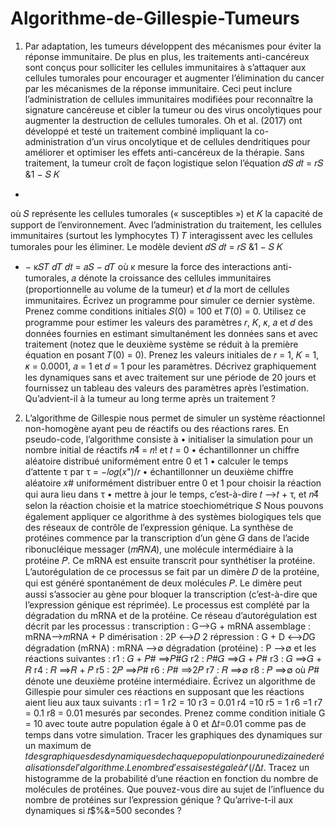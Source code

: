 # Algorithme-de-Gillespie-Tumeurs
1. Par adaptation, les tumeurs développent des mécanismes pour éviter la réponse immunitaire. De
plus en plus, les traitements anti-cancéreux sont conçus pour solliciter les cellules immunitaires à
s’attaquer aux cellules tumorales pour encourager et augmenter l’élimination du cancer par les
mécanismes de la réponse immunitaire. Ceci peut inclure l’administration de cellules immunitaires
modifiées pour reconnaître la signature cancéreuse et cibler la tumeur ou des virus oncolytiques pour
augmenter la destruction de cellules tumorales. Oh et al. (2017) ont développé et testé un traitement
combiné impliquant la co-administration d’un virus oncolytique et de cellules dendritiques pour
améliorer et optimiser les effets anti-cancéreux de la thérapie. Sans traitement, la tumeur croît de
façon logistique selon l’équation
𝑑𝑆
𝑑𝑡
= 𝑟𝑆 &1 −
𝑆
𝐾
*
où 𝑆 représente les cellules tumorales (« susceptibles ») et 𝐾 la capacité de support de
l’environnement. Avec l’administration du traitement, les cellules immunitaires (surtout les
lymphocytes T) 𝑇 interagissent avec les cellules tumorales pour les éliminer. Le modèle devient
𝑑𝑆
𝑑𝑡
= 𝑟𝑆 &1 −
𝑆
𝐾
* − κ𝑆𝑇
𝑑𝑇
𝑑𝑡
= 𝑎𝑆 − 𝑑𝑇
où κ mesure la force des interactions anti-tumorales, 𝑎 dénote la croissance des cellules immunitaires
(proportionnelle au volume de la tumeur) et 𝑑 la mort de cellules immunitaires.
Écrivez un programme pour simuler ce dernier système. Prenez comme conditions initiales 𝑆(0) =
100 et 𝑇(0) = 0. Utilisez ce programme pour estimer les valeurs des paramètres 𝑟, 𝐾, 𝜅, 𝑎 et 𝑑 des
données fournies en estimant simultanément les données sans et avec traitement (notez que le
deuxième système se réduit à la première équation en posant 𝑇(0) = 0). Prenez les valeurs initiales
de 𝑟 = 1, 𝐾 = 1, 𝜅 = 0.0001, 𝑎 = 1 et 𝑑 = 1 pour les paramètres. Décrivez graphiquement les
dynamiques sans et avec traitement sur une période de 20 jours et fournissez un tableau des valeurs
des paramètres après l’estimation. Qu’advient-il à la tumeur au long terme après un traitement ?
2. L’algorithme de Gillespie nous permet de simuler un système réactionnel non-homogène ayant peu
de réactifs ou des réactions rares. En pseudo-code, l’algorithme consiste à
• initialiser la simulation pour un nombre initial de réactifs 𝑛4⃗ = 𝑛! et 𝑡 = 0
• échantillonner un chiffre aléatoire distribué uniformément entre 0 et 1
• calculer le temps d’attente τ par τ = −𝑙𝑜𝑔(𝑥")/𝑟
• échantillonner un deuxième chiffre aléatoire 𝑥# uniformément distribuer entre 0 et 1 pour
choisir la réaction qui aura lieu dans τ
• mettre à jour le temps, c’est-à-dire 𝑡 ⟶𝑡 + τ, et 𝑛4⃗ selon la réaction choisie et la matrice
stoechiométrique 𝑆
Nous pouvons également appliquer ce algorithme à des systèmes biologiques tels que des réseaux
de contrôle de l’expression génique. La synthèse de protéines commence par la transcription d’un
gène 𝐺 dans de l’acide ribonucléique messager (𝑚𝑅𝑁𝐴), une molécule intermédiaire à la protéine 𝑃.
Ce mRNA est ensuite transcrit pour synthétiser la protéine. L’autorégulation de ce processus se fait
par un dimère 𝐷 de la protéine, qui est généré spontanément de deux molécules 𝑃. Le dimère peut
aussi s’associer au gène pour bloquer la transcription (c’est-à-dire que l’expression génique est
réprimée). Le processus est complété par la dégradation du mRNA et de la protéine. Ce réseau
d’autorégulation est décrit par les processus :
transcription : G⟶G + mRNA
assemblage : mRNA⟶𝑚RNA + P
dimérisation : 2P ⟷𝐷
2
répression : G + D ⟷𝐷G
dégradation (mRNA) : mRNA ⟶∅
dégradation (protéine) : P ⟶∅
et les réactions suivantes :
r1 : 𝐺 + 𝑃# ⟹𝑃#𝐺
r2 : 𝑃#𝐺 ⟹𝐺 + 𝑃#
r3 : 𝐺 ⟹𝐺 + 𝑅
r4 : 𝑅 ⟹𝑅 + 𝑃
r5 : 2𝑃 ⟹𝑃#
r6 : 𝑃# ⟹2𝑃
r7 : 𝑅 ⟹∅
r8 : 𝑃 ⟹∅
où 𝑃# dénote une deuxième protéine intermédiaire. Écrivez un algorithme de Gillespie pour simuler
ces réactions en supposant que les réactions aient lieu aux taux suivants :
r1 = 1
r2 = 10
r3 = 0.01
r4 =10
r5 = 1
r6 =1
r7 = 0.1
r8 = 0.01
mesurés par secondes. Prenez comme condition initiale G = 10 avec toute autre population égale à 0
et Δ𝑡=0.01 comme pas de temps dans votre simulation. Tracer les graphiques des dynamiques sur un
maximum de 𝑡$%&=100 secondes (chaque simulation devrait prendre à peu près une minute). Tracer
des graphiques des dynamiques de chaque population pour une dizaine de réalisations de
l’algorithme. Le nombre d’essais est égale à 𝑡$'(/Δ𝑡. Tracez un histogramme de la probabilité d’une
réaction en fonction du nombre de molécules de protéines. Que pouvez-vous dire au sujet de
l’influence du nombre de protéines sur l’expression génique ? Qu’arrive-t-il aux dynamiques si
𝑡$%&=500 secondes ?
